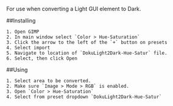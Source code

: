 For use when converting a Light GUI element to Dark.

##Installing

	1. Open GIMP
	2. In main window select `Color > Hue-Saturation`
	3. Click the arrow to the left of the `+` button on presets
	4. Select import
	5. Navigate to location of `DokuLight2Dark-Hue-Satur` file.
	6. Select, then click Open

##Using

	1. Select area to be converted.
	2. Make sure `Image > Mode > RGB` is enabled.
	3. Open `Color > Hue-Saturation`
	4. Select from preset dropdown `DokuLight2Dark-Hue-Satur`
